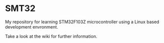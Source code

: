 SMT32
=====

My repository for learning STM32F103Z microcontroller using a Linux based development envronment.

Take a look at the wiki for further information.
